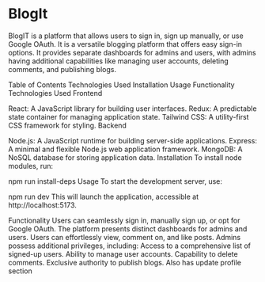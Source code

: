# BlogIt
BlogIT is a platform that allows users to sign in, sign up manually, or use Google OAuth. It is a versatile blogging platform that offers easy sign-in options. It provides separate dashboards for admins and users, with admins having additional capabilities like managing user accounts, deleting comments, and publishing blogs.

Table of Contents
Technologies Used
Installation
Usage
Functionality
Technologies Used
Frontend

React: A JavaScript library for building user interfaces.
Redux: A predictable state container for managing application state.
Tailwind CSS: A utility-first CSS framework for styling.
Backend

Node.js: A JavaScript runtime for building server-side applications.
Express: A minimal and flexible Node.js web application framework.
MongoDB: A NoSQL database for storing application data.
Installation
To install node modules, run:

npm run install-deps
Usage
To start the development server, use:

npm run dev
This will launch the application, accessible at http://localhost:5173.

Functionality
Users can seamlessly sign in, manually sign up, or opt for Google OAuth.
The platform presents distinct dashboards for admins and users.
Users can effortlessly view, comment on, and like posts.
Admins possess additional privileges, including:
Access to a comprehensive list of signed-up users.
Ability to manage user accounts.
Capability to delete comments.
Exclusive authority to publish blogs.
Also has update profile section

